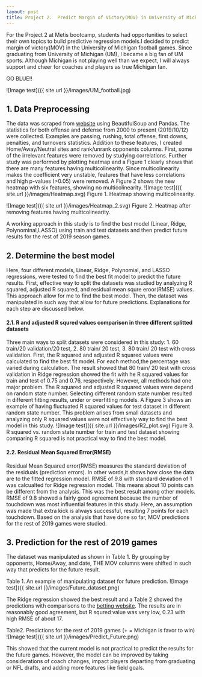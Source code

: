 ```yaml
---
layout: post
title: Project 2.  Predict Margin of Victory(MOV) in University of Michigan Football
---
```

For the Project 2 at Metis bootcamp, students had opportunities to select their own topics to build predictive regression models.I decided to predict margin of victory(MOV) in the University of Michigan football games. Since graduating from University of Michigan (UM), I became a big fan of UM sports. Although Michigan is not playing well than we expect, I will always support and cheer for coaches and players as true Michigan fan.

GO BLUE!!

![Image test]({{ site.url }}/images/UM_football.jpg)


## 1. Data Preprocessing

The data was scraped from [website](https://www.sports-reference.com/cfb/) using BeautifulSoup and Pandas. The statistics for both offense and defense from 2000 to present (2019/10/12) were collected. Examples are passing, rushing, total offense, first downs, penalties, and turnovers statistics. Addition to these features, I created Home/Away/Neutral sites and rank/unrank opponents columns. First, some of the irrelevant features were removed by studying correlations. Further study was performed by plotting heatmap and a Figure 1 clearly shows that there are many features having multicolinearity. Since multicolinearity makes the coefficient very unstable, features that have less correlations and high p-values (>0.05) were removed. A Figure 2 shows the new heatmap with six features, showing no multicolinearity. 
![Image test]({{ site.url }}/images/Heatmap.svg)
Figure 1. Heatmap showing multicolinearity.

![Image test]({{ site.url }}/images/Heatmap_2.svg)
Figure 2. Heatmap after removing features having multicolinearity.

A working approach in this study is to find the best model (Linear, Ridge, Polynominal,LASSO) using train and test datasets and then predict future results for the rest of 2019 season games. 

## 2. Determine the best model
Here, four different models, Linear, Ridge, Polynomial, and LASSO regressions, were tested to find the best fit model to predict the future results. First, effective way to split the datasets was studied by analyzing R squared, adjusted R squared, and residual mean squre eroor(RMSE) values. This approach allow for me to find the best model. Then, the dataset was manipulated in such way that allow for future predictions. Explanations for each step are discussed below.

#### 2.1. R and adjusted R squred values comparison in three different splitted datasets
Three main ways to split datasets were considered in this study: 1. 60 train/20 validation/20 test, 2. 80 train/ 20 test, 3. 80 train/ 20 test with cross validation. First, the R squared and adjusted R squared values were calculated to find the best fit model. For each method,the percentage was varied during calculation. The result showed that 80 train/ 20 test with cross validation in Ridge regression showed the fit with he R squared values for train and test of 0.75 and 0.76, respectively. However, all methods had one major problem. The R squared and adjusted R squared values were depend on random state number. Selecting different random state number resulted in different fitting results, under or overfitting models. A Figure 3 shows an example of having fluctuated R squared values for test dataset in different random state number. This problem arises from small datasets and analyzing only R squared values were not effectively way to find the best model in this study. 
![Image test]({{ site.url }}/images/R2_plot.svg)
Figure 3. R squared vs. random state number for train and test dataset showing comparing R squared is not practical way to find the best model.

#### 2.2. Residual Mean Squared Error(RMSE)
Residual Mean Squared error(RMSE) measures the standard deviation of the residuals (prediction errors). In other words,it shows how close the data are to the fitted regression model. RMSE of 9.8 with standard deviation of 1 was calcualted for Ridge regression model. This means about 10 points can be different from the analysis. This was the best result among other models. RMSE of 9.8 showed a fairly good agreement because the number of touchdown was most influential features in this study. Here, an assumption was made that extra kick is always successful, resulting 7 points for each touchdown. Based on the analysis that have done so far, MOV predictions for the rest of 2019 games were studied.

## 3. Prediction for the rest of 2019 games

The dataset was manipulated as shown in Table 1. By grouping by opponents, Home/Away, and date,  THE MOV columns were shifted in such way that predicts for the future result. 

Table 1. An example of manipulating dataset for future prediction.
![Image test]({{ site.url }}/images/Future_dataset.png)

The Ridge regression showed the best result and a Table 2 showed the predictions with comparisons to the [ betting website](https://www.teamrankings.com). The results are in reasonably good agreement, but R squred value was very low, 0.23 with high RMSE of about 17.  

Table2. Predictions for the rest of 2019 games (+ = Michigan is favor to win)
![Image test]({{ site.url }}/images/Predict_Future.png)

This showed that the current model is not practical to predict the results for the future games. However, the model can be improved by taking considerations of coach changes, impact players departing from graduating or NFL drafts, and adding more features like field goals.